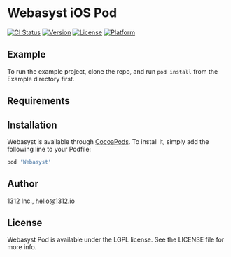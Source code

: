 # Webasyst iOS Pod

[![CI Status](https://img.shields.io/travis/viktkobst/Webasyst.svg?style=flat)](https://travis-ci.org/viktkobst/Webasyst)
[![Version](https://img.shields.io/cocoapods/v/Webasyst.svg?style=flat)](https://cocoapods.org/pods/Webasyst)
[![License](https://img.shields.io/cocoapods/l/Webasyst.svg?style=flat)](https://cocoapods.org/pods/Webasyst)
[![Platform](https://img.shields.io/cocoapods/p/Webasyst.svg?style=flat)](https://cocoapods.org/pods/Webasyst)

## Example

To run the example project, clone the repo, and run `pod install` from the Example directory first.

## Requirements

## Installation

Webasyst is available through [CocoaPods](https://cocoapods.org). To install
it, simply add the following line to your Podfile:

```ruby
pod 'Webasyst'
```

## Author

1312 Inc., hello@1312.io

## License

Webasyst Pod is available under the LGPL license. See the LICENSE file for more info.

